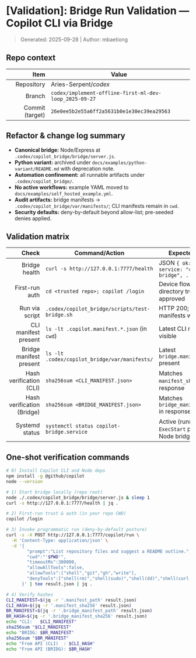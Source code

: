 # [Validation]: Bridge Run Validation — Copilot CLI via Bridge
> Generated: 2025-09-28 | Author: mbaetiong

## Repo context

| Item | Value |
| ---: | --- |
| Repository | Aries-Serpent/_codex_ |
| Branch | `codex/implement-offline-first-ml-dev-loop_2025-09-27` |
| Commit (target) | `26e0ee5b2e55a6ff2a5631b0e1e30ec39ea29563` |

## Refactor & change log summary

- **Canonical bridge:** Node/Express at `.codex/copilot_bridge/bridge/server.js`.  
- **Python variant:** archived under `docs/examples/python-variant/README.md` with deprecation note.  
- **Automation confinement:** all runnable artifacts under `.codex/copilot_bridge/`.  
- **No active workflows:** example YAML moved to `docs/examples/self_hosted_example.yml`.  
- **Audit artifacts:** bridge manifests → `.codex/copilot_bridge/var/manifests/`; CLI manifests remain in `cwd`.  
- **Security defaults:** deny-by-default beyond allow-list; pre-seeded denies applied.

## Validation matrix

| Check | Command/Action | Expected Result |
| ---: | --- | --- |
| Bridge health | `curl -s http://127.0.0.1:7777/health` | JSON `{ ok: true, service: "copilot-bridge", ... }` |
| First-run auth | `cd <trusted repo>; copilot /login` | Device flow completes; directory trusted; tools approved |
| Run via script | `.codex/copilot_bridge/scripts/test-bridge.sh` | HTTP 200; `ok` with `rc`; manifests written |
| CLI manifest present | `ls -lt .copilot.manifest.*.json` (in `cwd`) | Latest CLI manifest visible |
| Bridge manifest present | `ls -lt .codex/copilot_bridge/var/manifests/` | Latest `bridge.manifest.*.json` present |
| Hash verification (CLI) | `sha256sum <CLI_MANIFEST.json>` | Matches `manifest_sha256` in response |
| Hash verification (Bridge) | `sha256sum <BRIDGE_MANIFEST.json>` | Matches `bridge_manifest_sha256` in response |
| Systemd status | `systemctl status copilot-bridge.service` | Active (running), `ExecStart` points to Node bridge |

## One-shot verification commands

```bash
# 0) Install Copilot CLI and Node deps
npm install -g @github/copilot
node --version

# 1) Start bridge locally (repo root)
node ./.codex/copilot_bridge/bridge/server.js & sleep 1
curl -s http://127.0.0.1:7777/health | jq .

# 2) First-run trust & auth (in your repo CWD)
copilot /login

# 3) Invoke programmatic run (deny-by-default posture)
curl -s -X POST http://127.0.0.1:7777/copilot/run \
  -H 'Content-Type: application/json' \
  -d '{
        "prompt":"List repository files and suggest a README outline.",
        "cwd":"'$PWD'",
        "timeoutMs":300000,
        "allowAllTools":false,
        "allowTools":["shell","git","gh","write"],
        "denyTools":["shell(rm)","shell(sudo)","shell(dd)","shell(curl -X POST)","shell(wget)","shell(docker push)"]
      }' | tee result.json | jq .

# 4) Verify hashes
CLI_MANIFEST=$(jq -r '.manifest_path' result.json)
CLI_HASH=$(jq -r '.manifest_sha256' result.json)
BR_MANIFEST=$(jq -r '.bridge_manifest_path' result.json)
BR_HASH=$(jq -r '.bridge_manifest_sha256' result.json)
echo "CLI:   $CLI_MANIFEST"
sha256sum "$CLI_MANIFEST"
echo "BRIDG: $BR_MANIFEST"
sha256sum "$BR_MANIFEST"
echo "From API (CLI)  : $CLI_HASH"
echo "From API (BRIDG): $BR_HASH"
```
